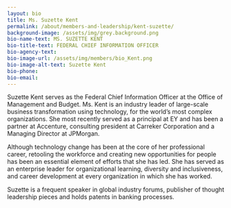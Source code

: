 ```yaml
---
layout: bio
title: Ms. Suzette Kent
permalink: /about/members-and-leadership/kent-suzette/
background-image: /assets/img/grey.background.png
bio-name-text: MS. SUZETTE KENT
bio-title-text: FEDERAL CHIEF INFORMATION OFFICER
bio-agency-text:
bio-image-url: /assets/img/members/bio_Kent.png
bio-image-alt-text: Suzette Kent
bio-phone:
bio-email:
---
```

Suzette Kent serves as the Federal Chief Information Officer at the Office of Management and Budget. Ms. Kent is an industry leader of large-scale business transformation using technology, for the world’s most complex organizations.  She most recently served as a principal at EY and has been a partner at Accenture, consulting president at Carreker Corporation and a Managing Director at JPMorgan.

Although technology change has been at the core of her professional career, retooling the workforce and creating new opportunities for people has been an essential element of efforts that she has led. She has served as an enterprise leader for organizational learning, diversity and inclusiveness, and career development at every organization in which she has worked.

Suzette is a frequent speaker in global industry forums, publisher of thought leadership pieces and holds patents in banking processes.
